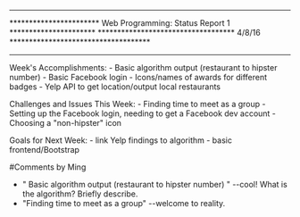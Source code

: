 *******************************************************************************
*********************** Web Programming: Status Report 1 **********************
*********************************** 4/8/16 ************************************
*******************************************************************************

Week's Accomplishments:
	- Basic algorithm output (restaurant to hipster number)
	- Basic Facebook login
	- Icons/names of awards for different badges
	- Yelp API to get location/output local restaurants

Challenges and Issues This Week:
	- Finding time to meet as a group
	- Setting up the Facebook login, needing to get a Facebook dev account
	- Choosing a "non-hipster" icon

Goals for Next Week:
	- link Yelp findings to algorithm
	- basic frontend/Bootstrap

#Comments by Ming
* " Basic algorithm output (restaurant to hipster number) " --cool!  What is the algorithm?  Briefly describe.
* "Finding time to meet as a group" --welcome to reality.

